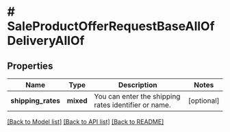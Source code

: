 # # SaleProductOfferRequestBaseAllOfDeliveryAllOf

## Properties

Name | Type | Description | Notes
------------ | ------------- | ------------- | -------------
**shipping_rates** | **mixed** | You can enter the shipping rates identifier or name. | [optional]

[[Back to Model list]](../../README.md#models) [[Back to API list]](../../README.md#endpoints) [[Back to README]](../../README.md)
